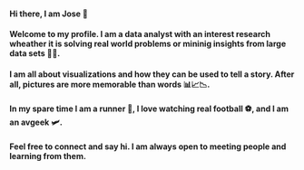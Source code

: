 #### Hi there, I am Jose 👋

#### Welcome to my profile. I am a data analyst with an interest research wheather it is solving real world problems or mininig insights from large data sets 🔎📂. 

#### I am all about visualizations and how they can be used to tell a story. After all, pictures are more memorable than words 📊📈📉.

#### In my spare time I am a runner 🏃, I love watching real football ⚽, and I am an avgeek 🛩️. 

#### Feel free to connect and say hi. I am always open to meeting people and learning from them.

<!--
**jmart368/jmart368** is a ✨ _special_ ✨ repository because its `README.md` (this file) appears on your GitHub profile.

Here are some ideas to get you started:

- 🔭 I’m currently working on ...
- 🌱 I’m currently learning ...
- 👯 I’m looking to collaborate on ...
- 🤔 I’m looking for help with ...
- 💬 Ask me about ...
- 📫 How to reach me: ...
- 😄 Pronouns: ...
- ⚡ Fun fact: ...
-->

